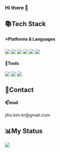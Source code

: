 ### Hi there 👋

<h2>📚Tech Stack</h2>
<div id="languages">
	<h4>⭐Platforms & Languages</h4>
	<img src="https://img.shields.io/badge/Bootstrap-7952B3?style=flat&logo=Bootstrap&logoColor=white" />
	<img src="https://img.shields.io/badge/Java-007396?style=flat&logo=Java&logoColor=white" />
	<img src="https://img.shields.io/badge/JavaScript-F7DF1E?style=flat&logo=JavaScript&logoColor=white" />
	<img src="https://img.shields.io/badge/Spring-6DB33F?style=flat&logo=Spring&logoColor=white" />
	<img src="https://img.shields.io/badge/PostgreSQL-4169E1?style=flat&logo=PostgreSQL&logoColor=white" />
	<img src="https://img.shields.io/badge/jQuery-0769AD?style=flat&logo=jQuery&logoColor=white" />
	
</div>

<div id="tools">
	<h4>🔨Tools</h4>
	<img src="https://img.shields.io/badge/Visual Studio-5C2D91?style=flat&logo=Visual Studio&logoColor=white" />
	<img src="https://img.shields.io/badge/Apache Tomcat-F8DC75?style=flat&logo=Apache Tomcat&logoColor=white" />
	<img src="https://img.shields.io/badge/Eclipse IDE-2C2255?style=flat&logo=Eclipse IDE&logoColor=white" />

</div>

<div id="contact">
	<h2>🔌Contact</h2>
	<h4>📫mail</h4>
	jiho.kim.kr@gmail.com
</div>

<h2>📊My Status</h2>
<div id="api">
	<picture>
		<source 
		  srcset="https://github-readme-stats.vercel.app/api?username=alwaysFinn&show_icons=true&theme=dark"
		  media="(prefers-color-scheme: dark)"
		/>
		<source
		  srcset="https://github-readme-stats.vercel.app/api?username=alwaysFinn&show_icons=true"
		  media="(prefers-color-scheme: dark), (prefers-color-scheme: no-preference)"
		/>
		<img src="https://github-readme-stats.vercel.app/api?username=alwaysFinn&show_icons=true&theme=dark" />
	</picture>
</div>

